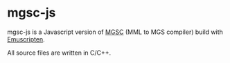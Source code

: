 # mgsc-js

mgsc-js is a Javascript version of [MGSC](https://github.com/digital-sound-antiques/mgsc) (MML to MGS compiler) build with [Emuscripten](https://github.com/kripken/emscripten).

All source files are written in C/C++.
